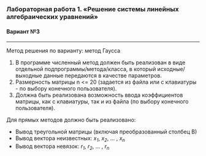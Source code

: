 ### Лабораторная работа 1. «Решение системы линейных алгебраических уравнений»
#### Вариант №3

---------------

Метод решения по варианту: метод Гаусса
1. В программе численный метод должен быть реализован в виде отдельной подпрограммы/метода/класса, в который исходные/выходные данные передаются в качестве параметров. 
2. Размерность матрицы n <= 20 (задается из файла или с клавиатуры - по 
выбору конечного пользователя).
3. Должна быть реализована возможность ввода коэффициентов матрицы, 
как с клавиатуры, так и из файла (по выбору конечного пользователя).

Для прямых методов должно быть реализовано:
* Вывод треугольной матрицы (включая преобразованный столбец В)
* Вывод вектора неизвестных: _x_<sub>_1_</sub>, _x_<sub>_2_</sub>, … , _x_<sub>_n_</sub>
* Вывод вектора невязок: _r_<sub>_1_</sub>, _r_<sub>_2_</sub>, … , _r_<sub>_n_</sub>